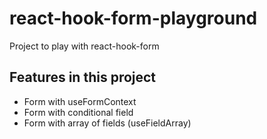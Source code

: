 # react-hook-form-playground 

Project to play with react-hook-form

## Features in this project

- Form with useFormContext
- Form with conditional field
- Form with array of fields (useFieldArray)
